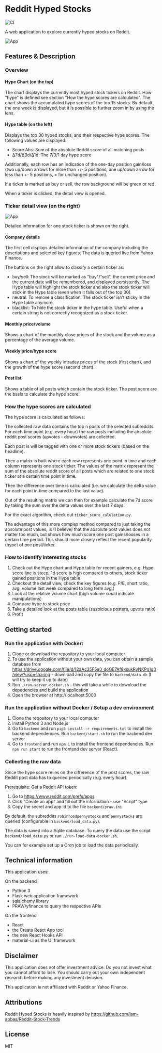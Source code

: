 # Reddit Hyped Stocks

![CI](https://github.com/lukstei/reddit-hyped-stocks/actions/workflows/ci.js.yml/badge.svg)


A web application to explore currently hyped stocks on Reddit.

![App](images/1.png)

## Features & Description

### Overview

#### Hype Chart (on the top)

The chart displays the currently most hyped stock tickers on Reddit. How "hype" is defined see section "How the hype scores are calculated".
The chart shows the accumulated hype scores of the top 15 stocks.
By default, the one week is displayed, but it is possible to further zoom in by using the lens.

#### Hype table (on the left)

Displays the top 30 hyped stocks, and their respective hype scores.
The following values are displayed:

- Score Abs: Sum of the absolute Reddit score of all matching posts
- Δ7d/Δ3d/Δ1d: The 7/3/1 day hype score

Additionally, each row has an indication of the one-day position gain/loss (two up/down arrows for more than +/- 5 positions, one up/down arrow for less than +- 5 positions, = for unchanged position).

If a ticker is marked as buy or sell, the row background will be green or red.

When a ticker is clicked, the detail view is opened.

### Ticker detail view (on the right)

![App](images/4.png)

Detailed information for one stock ticker is shown on the right.


#### Company details

The first cell displays detailed information of the company including the descriptions and selected key figures. The data is queried live from Yahoo Finance.

The buttons on the right allow to classify a certain ticker as:
- buy/sell: The stock will be marked as "buy"/"sell", the current price and the current date will be remembered, and displayed persistently. The Hype table will highlight the stock ticker and also the stock ticker will stick in the Hype table (even when it falls out of the top 30).
- neutral: To remove a classification. The stock ticker isn't sticky in the Hype table anymore.
- blacklist: To hide the stock ticker in the hype table. Useful when a certain string is not correctly recognized as a stock ticker.

#### Monthly price/volume

Shows a chart of the monthly close prices of the stock and the volume as a percentage of the average volume.

#### Weekly price/hype score

Shows a chart of the weekly intraday prices of the stock (first chart), and the growth of the hype score (second chart).

#### Post list

Shows a table of all posts which contain the stock ticker. The post score are the basis to calculate the hype score.

### How the hype scores are calculated

The hype score is calculated as follows:

The collected raw data contains the top n posts of the selected subreddits.
For each time point (e.g. every hour) the raw posts including the absolute reddit post scores (upvotes - downvotes) are collected.

Each post is will be tagged with one or more stock tickers (based on the headline).

Then a matrix is built where each row represents one point in time and each column represents one stock ticker.
The values of the matrix represent the sum of the absolute reddit score of all posts which are related to one stock ticker at a certain time point in time.

Then the difference over time is calculated (i.e. we calculate the delta value for each point in time compared to the last value).

Out of the resulting matrix we can then for example calculate the 7d score by taking the sum over the delta values over the last 7 days.

For the exact algorithm, check out `ticker_score_calulation.py`.

The advantage of this more complex method compared to just taking the absolute post values, is (I believe) that the absolute post values does not matter too much, but shows how much score one post gains/looses in a certain time period. This should more closely reflect the recent popularity (hype) of one post/ticker.


### How to identify interesting stocks

1) Check out the Hype chart and Hype table for recent gainers, e.g. Hype score line is steep, 1d score is high compared to others, stock ticker gained positions in the Hype table
2) Checkout the detail view, check the key figures (e.g. P/E, short ratio, avg. volume last week compared to long term avg.)
3) Look at the relative volume chart (high volume *could* indicate manipulations)
4) Compare hype to stock price
5) Take a detailed look at the posts table (suspicious posters, upvote ratio)
6) Profit

## Getting started


### Run the application with Docker:

1) Clone or download the repository to your local computer
2) To use the application without your own data, you can obtain a sample database from https://drive.google.com/file/d/12aAc35F5a0_doGE7Af8xsukRyNKPo1g0/view?usp=sharing - download and copy the file to `backend/data.db` (I will try to keep it up to date)
3) Run `./run-server-docker.sh` - this will take a while to download the depedencies and build the application
4) Open the browser at http://localhost:5000

### Run the application without Docker / Setup a dev environment

1) Clone the repository to your local computer
2) Install Python 3 and Node.js
3) Go to `backend` and run `pip3 install -r requirements.txt` to install the backend dependencies. Run `backend/start.sh` to run the backend dev server
4) Go to `frontend` and run `npm i` to install the frontend dependencies. Run `npm run start` to run the frontend dev server (React).

### Collecting the raw data

Since the hype score relies on the difference of the post scores, the raw Reddit post data has to queried periodically (e.g. every hour).

Prerequisite: Get a Reddit API token:
1) Go to https://www.reddit.com/prefs/apps
2) Click "Create an app" and fill out the information - use "Script" type
3) Copy the secret and app id to the file `backend/praw.ini`

By default, the subreddits `robinhoodpennystocks` and `pennystocks` are queried (configurable in `backend/load_data.py`).

The data is saved into a Sqlite database.
To query the data use the script `backend/load_data.py` or run `./run-load-data-docker.sh`.

You can for example set up a Cron job to load the data periodically.

## Technical information

This application uses:

On the backend

- Python 3
- Flask web application framework
- sqlalchemy library
- PRAW/yfinance to query the respective APIs

On the frontend
- React
- the Create React App tool
- the new React Hooks API
- material-ui as the UI framework


## Disclaimer

This application does not offer investment advice. Do you not invest what you cannot afford to lose. You should carry out your own independent research before making any investment decision.

This application is not affiliated with Reddit or Yahoo Finance.

## Attributions

Reddit Hyped Stocks is heavily inspired by https://github.com/iam-abbas/Reddit-Stock-Trends

## License

MIT

